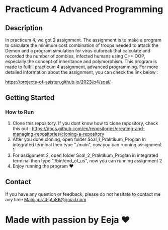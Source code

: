 # Practicum 4 Advanced Programming

## Description

In practicum 4, we got 2 assignment. The assignment is to make a program to calculate the minimum cost combination of troops needed to attack the Demon and a program simulation for virus outbreak that calculate and recorded the number of zombies, infected humans using C++ OOP, especially the concept of inheritance and polymorphism. This program is made to fulfill practicum 4 assignment, advanced programming. For more detailed information about the assignment, you can check the link below :

https://projects-of-asisten.github.io/2023/p4/soal/

## Getting Started

### How to Run

1. Clone this repository. If you dont know how to clone repository, check this out :
   https://docs.github.com/en/repositories/creating-and-managing-repositories/cloning-a-repository
2. After you done cloning, open folder Soal_1_Praktikum_Proglan in integrated terminal then type "./main", now you can running assignment 1
3. For assignment 2, open folder Soal_2_Praktikum_Proglan in integrated terminal then type "./bin/end_of_us", now you can running assignment 2
4. Enjoy running the program ❤️

## Contact

If you have any question or feedback, please do not hesitate to contact me any time
Mahijapradipta86@gmail.com

# Made with passion by Eeja ❤️
